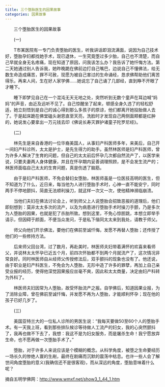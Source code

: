 ```yaml
---
title: 三个堕胎医生的因果故事
categories: 因果故事
---
```




　　三个堕胎医生的因果故事

　　(一)

　　T市某医院有一专门负责堕胎的医生，听我讲话即泪流满面，说因为自己技术好，堕胎孕妇都找她手术，现已退休，一生究竟堕过多少胎，自己也不清楚，而自己早就全身无名疼痛，现在知道了原因，问我该怎么办？我告诉了她忏悔方法。第二天她通过别人告诉我，她昨晚跪在佛前边打自己嘴巴，边说自己不懂佛法，给无数生命造成痛苦，罪不可赦，现愿为被自己害过的生命诵经，恳求佛帮助他们离苦得乐，再来人间，生在好人家学佛……她说忘了自己诵了几部经，直到睁不开眼了才睡下。

　　睡下即梦见自己在一个混沌无天无地之处，突然听到无数个童声在耳边喊“妈妈”的声音，由近及远听不见了。自己惊醒坐了起来，顿感全身久违了的轻松舒适，她立刻悟到是自己的诚心得到那么多孩子的原谅，他们都离开她投胎做人去了。于是起床跪在佛堂磕头谢恩直至天亮，洗脸时才发现自己两侧面颊都是红肿的，她说发心要拿出一万元钱去印《佛说长寿灭罪护诸童子陀罗尼经》。

　　(二)

　　林先生是来自香港的一位华裔美国人，从事妇产科医师多年，来美后，自己开一间妇产科诊所，太太是护士，是先生得力的助手。虽然林医师是妇产科医师，曾为许多人解决了生育的问题，但自己的太太前后怀孕几次都自然流产了，以医学来说，只要夫妻两人身体健康，并且在怀孕期内妥善调理照顾，是不会发生流产的；林医师面临自己太太的生育问题，真是伤透了脑筋。

　　由于是妇产科医师，不免会替妇女堕胎，林医师虽是一位医技高明的医生，但不知道为了什么，近日来，每当他为人进行堕胎手术时，心神一直不能安宁，同时两手不停地颤抖，简直无法顺利操刀，就这样一次又一次，使他精神濒临崩溃。

　　当他们夫妇在佛法讨论会上，听到师父上人说堕胎会招致恶报的道理后，他们即刻想到：莫非太太多次的流产，以及为病患进行堕胎手术时操刀手颤，乃是多次为人堕胎的因果，也就是犯了杀胎所致。想到这里，不免心惊胆跳，本想立即举手请示，但因碍于颜面，不便当众发问，于是私下偕同太太来到我处，请教于师父。

　　师父向他们开示佛法，要他们在佛前至诚忏悔，发愿不再替人堕胎；还传授了他们的一些修持方法。

　　后来师父回台湾，过了数月，再赴美时，林医师夫妇带着满怀的欢喜来看师父，并说林太太怀孕已近五个月，前四次怀胎都不到两个月就流产了，这次情况非常良好。同时林医师自从经师父传授修法后，双手颤抖的现象也没有了。他还说，由于职业是妇产科医生，不免会为人堕胎，无形中造了许多的罪孽，再加上自己亲受业报的经历，使得他深觉因果报应丝毫不爽，因此和太太商量，决定由妇产科转为外科了。

　　林医师夫妇因常为人堕胎，故受怀胎流产之报。自学佛后，知道因果业报，为了消除业障，曾在佛前至诚忏悔，并发愿不再为人堕胎，才能顺利怀孕；现在他的孩子已好几岁了。

　　(三)

　　美国亚特兰大的一位私人诊所的男医生说：“我每天要做50至60个人的堕胎手术。有一天我上班，看到那些排队候诊等待做人工流产的妇女，我的心突然颤抖了，我再也做不下去了，我想：我这不是为妇女服务，而是屠杀生命！我宁愿放弃生命，也不愿再做一次堕胎手术了。”

　　堕胎，对于许多人来说应该是个模糊的概念。从科学角度，被堕之生命要经历一场长久的惨绝人寰的生剐，最终在剧痛而沉默的震荡中枯息。也许一些人会了解世间角度堕胎的意义(我确信还不是很客观)，而从深远的角度，堕胎意味着什么呢？


摘自五明学佛网：http://www.wmxf.net/show3_1_44_1.htm